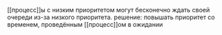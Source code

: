 [[процесс]]ы с низким приоритетом могут бесконечно ждать своей очереди из-за низкого приоритета.
решение: повышать приоритет со временем, проведённым [[процесс]]ом в ожидании